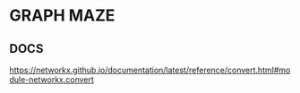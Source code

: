# GRAPH MAZE
## DOCS
https://networkx.github.io/documentation/latest/reference/convert.html#module-networkx.convert
